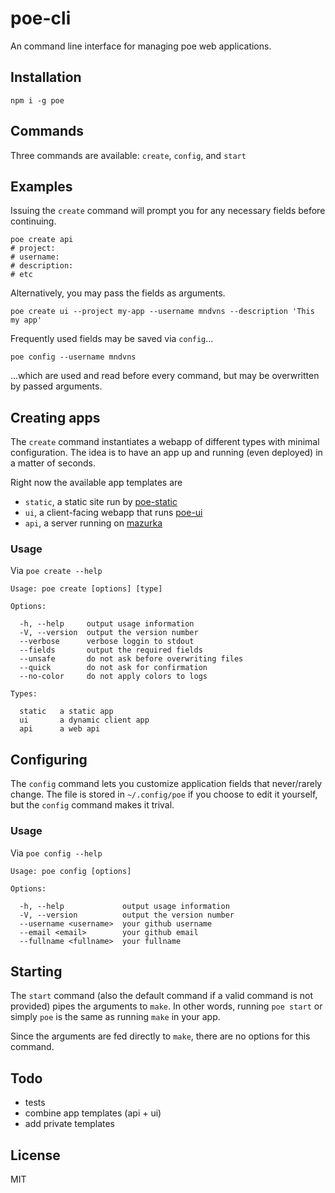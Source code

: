 # poe-cli

An command line interface for managing poe web applications.

## Installation

    npm i -g poe

## Commands

Three commands are available: `create`, `config`, and `start`

## Examples

Issuing the `create` command will prompt you for any necessary fields before continuing.

    poe create api
    # project:
    # username:
    # description:
    # etc

Alternatively, you may pass the fields as arguments.

    poe create ui --project my-app --username mndvns --description 'This my app'

Frequently used fields may be saved via `config`...

    poe config --username mndvns

...which are used and read before every command, but may be overwritten by passed arguments.

## Creating apps

The `create` command instantiates a webapp of different types with minimal
configuration. The idea is to have an app up and running (even deployed) in
a matter of seconds.

Right now the available app templates are
- `static`, a static site run by [poe-static](https://github.com/poegroup/poe-static)
- `ui`, a client-facing webapp that runs [poe-ui](https://github.com/poegroup/poe-ui)
- `api`, a server running on [mazurka](https://www.mazurka.io/)

### Usage

Via `poe create --help`

    Usage: poe create [options] [type]

    Options:

      -h, --help     output usage information
      -V, --version  output the version number
      --verbose      verbose loggin to stdout
      --fields       output the required fields
      --unsafe       do not ask before overwriting files
      --quick        do not ask for confirmation
      --no-color     do not apply colors to logs

    Types:

      static   a static app
      ui       a dynamic client app
      api      a web api

## Configuring

The `config` command lets you customize application fields that never/rarely change. The file
is stored in `~/.config/poe` if you choose to edit it yourself, but the `config` command makes
it trival.

### Usage

Via `poe config --help`

    Usage: poe config [options]

    Options:

      -h, --help             output usage information
      -V, --version          output the version number
      --username <username>  your github username
      --email <email>        your github email
      --fullname <fullname>  your fullname

## Starting

The `start` command (also the default command if a valid command is not provided) pipes
the arguments to `make`. In other words, running `poe start` or simply `poe` is the same
as running `make` in your app.

Since the arguments are fed directly to `make`, there are no options for this command.

## Todo

- tests
- combine app templates (api + ui)
- add private templates

## License

MIT
